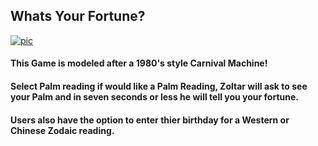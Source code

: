 <h2>Whats Your Fortune?</h2>
<a href='https://psychicreading.netlify.app/'><img src='https://i0.wp.com/cdn.makezine.com/uploads/2012/08/zoltar.jpg?resize=400%2C599' alt='pic'/></a>

<h4>This Game is modeled after a 1980's style Carnival Machine!</h4>

<h4>Select Palm reading if would like a Palm Reading, Zoltar will ask to see your Palm and in seven seconds or less he will tell you your fortune.</h4>

<h4>Users also have the option to enter thier birthday for a Western or Chinese Zodaic reading.</h4>